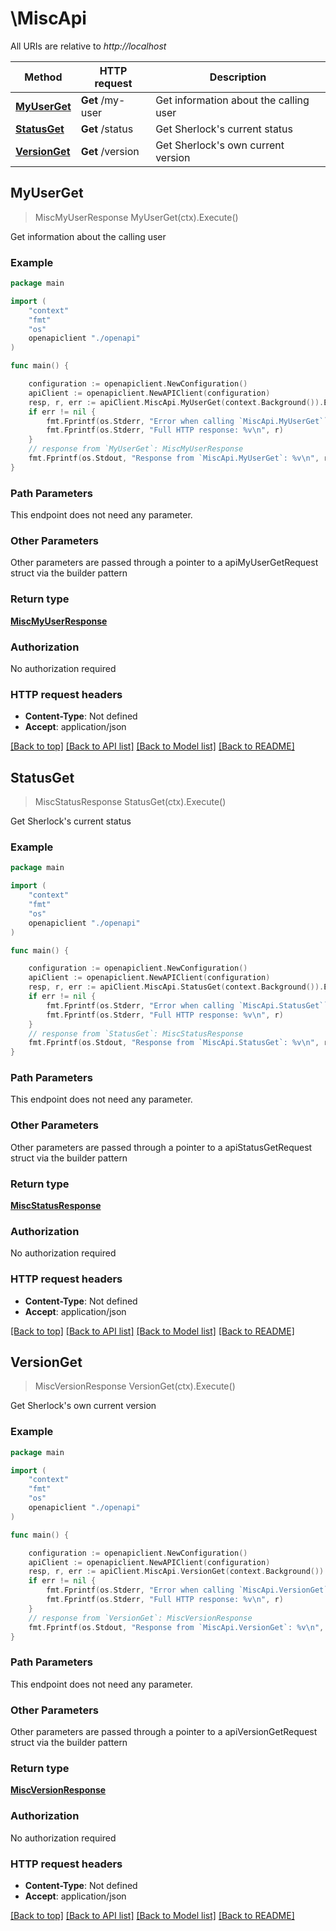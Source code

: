 # \MiscApi

All URIs are relative to *http://localhost*

Method | HTTP request | Description
------------- | ------------- | -------------
[**MyUserGet**](MiscApi.md#MyUserGet) | **Get** /my-user | Get information about the calling user
[**StatusGet**](MiscApi.md#StatusGet) | **Get** /status | Get Sherlock&#39;s current status
[**VersionGet**](MiscApi.md#VersionGet) | **Get** /version | Get Sherlock&#39;s own current version



## MyUserGet

> MiscMyUserResponse MyUserGet(ctx).Execute()

Get information about the calling user



### Example

```go
package main

import (
    "context"
    "fmt"
    "os"
    openapiclient "./openapi"
)

func main() {

    configuration := openapiclient.NewConfiguration()
    apiClient := openapiclient.NewAPIClient(configuration)
    resp, r, err := apiClient.MiscApi.MyUserGet(context.Background()).Execute()
    if err != nil {
        fmt.Fprintf(os.Stderr, "Error when calling `MiscApi.MyUserGet``: %v\n", err)
        fmt.Fprintf(os.Stderr, "Full HTTP response: %v\n", r)
    }
    // response from `MyUserGet`: MiscMyUserResponse
    fmt.Fprintf(os.Stdout, "Response from `MiscApi.MyUserGet`: %v\n", resp)
}
```

### Path Parameters

This endpoint does not need any parameter.

### Other Parameters

Other parameters are passed through a pointer to a apiMyUserGetRequest struct via the builder pattern


### Return type

[**MiscMyUserResponse**](MiscMyUserResponse.md)

### Authorization

No authorization required

### HTTP request headers

- **Content-Type**: Not defined
- **Accept**: application/json

[[Back to top]](#) [[Back to API list]](../README.md#documentation-for-api-endpoints)
[[Back to Model list]](../README.md#documentation-for-models)
[[Back to README]](../README.md)


## StatusGet

> MiscStatusResponse StatusGet(ctx).Execute()

Get Sherlock's current status



### Example

```go
package main

import (
    "context"
    "fmt"
    "os"
    openapiclient "./openapi"
)

func main() {

    configuration := openapiclient.NewConfiguration()
    apiClient := openapiclient.NewAPIClient(configuration)
    resp, r, err := apiClient.MiscApi.StatusGet(context.Background()).Execute()
    if err != nil {
        fmt.Fprintf(os.Stderr, "Error when calling `MiscApi.StatusGet``: %v\n", err)
        fmt.Fprintf(os.Stderr, "Full HTTP response: %v\n", r)
    }
    // response from `StatusGet`: MiscStatusResponse
    fmt.Fprintf(os.Stdout, "Response from `MiscApi.StatusGet`: %v\n", resp)
}
```

### Path Parameters

This endpoint does not need any parameter.

### Other Parameters

Other parameters are passed through a pointer to a apiStatusGetRequest struct via the builder pattern


### Return type

[**MiscStatusResponse**](MiscStatusResponse.md)

### Authorization

No authorization required

### HTTP request headers

- **Content-Type**: Not defined
- **Accept**: application/json

[[Back to top]](#) [[Back to API list]](../README.md#documentation-for-api-endpoints)
[[Back to Model list]](../README.md#documentation-for-models)
[[Back to README]](../README.md)


## VersionGet

> MiscVersionResponse VersionGet(ctx).Execute()

Get Sherlock's own current version



### Example

```go
package main

import (
    "context"
    "fmt"
    "os"
    openapiclient "./openapi"
)

func main() {

    configuration := openapiclient.NewConfiguration()
    apiClient := openapiclient.NewAPIClient(configuration)
    resp, r, err := apiClient.MiscApi.VersionGet(context.Background()).Execute()
    if err != nil {
        fmt.Fprintf(os.Stderr, "Error when calling `MiscApi.VersionGet``: %v\n", err)
        fmt.Fprintf(os.Stderr, "Full HTTP response: %v\n", r)
    }
    // response from `VersionGet`: MiscVersionResponse
    fmt.Fprintf(os.Stdout, "Response from `MiscApi.VersionGet`: %v\n", resp)
}
```

### Path Parameters

This endpoint does not need any parameter.

### Other Parameters

Other parameters are passed through a pointer to a apiVersionGetRequest struct via the builder pattern


### Return type

[**MiscVersionResponse**](MiscVersionResponse.md)

### Authorization

No authorization required

### HTTP request headers

- **Content-Type**: Not defined
- **Accept**: application/json

[[Back to top]](#) [[Back to API list]](../README.md#documentation-for-api-endpoints)
[[Back to Model list]](../README.md#documentation-for-models)
[[Back to README]](../README.md)

